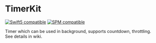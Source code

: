 # TimerKit


[![Swift5 compatible][Swift5Badge]][Swift5Link]
[![SPM compatible][SPMBadge]][SPMLink]

[Swift5Badge]: https://img.shields.io/badge/swift-5-orange.svg?style=flat
[Swift5Link]: https://developer.apple.com/swift/

[SPMBadge]: https://img.shields.io/badge/SPM-compatible-brightgreen.svg
[SPMLink]: https://github.com/apple/swift-package-manager

Timer which can be used in background, supports countdown, throttling. See details in wiki.  
